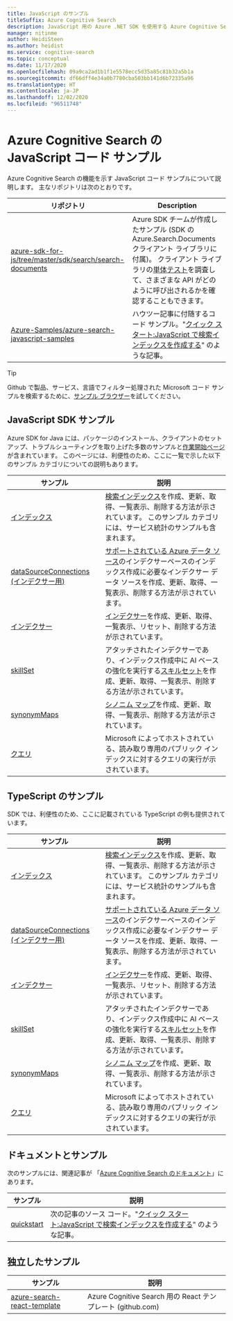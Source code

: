 ```yaml
---
title: JavaScript のサンプル
titleSuffix: Azure Cognitive Search
description: JavaScript 用の Azure .NET SDK を使用する Azure Cognitive Search デモ JavaScript コード サンプルを紹介します。
manager: nitinme
author: HeidiSteen
ms.author: heidist
ms.service: cognitive-search
ms.topic: conceptual
ms.date: 11/17/2020
ms.openlocfilehash: 09a9ca2ad1b1f1e5578ecc5d35a85c81b32a5b1a
ms.sourcegitcommit: df66dff4e34a0b7780cba503bb141d6b72335a96
ms.translationtype: HT
ms.contentlocale: ja-JP
ms.lasthandoff: 12/02/2020
ms.locfileid: "96511748"
---
```

# <a name="javascript-code-samples-for-azure-cognitive-search"></a>Azure Cognitive Search の JavaScript コード サンプル

Azure Cognitive Search の機能を示す JavaScript コード サンプルについて説明します。 主なリポジトリは次のとおりです。

| リポジトリ | Description |
|------------|-------------|
| [azure-sdk-for-js/tree/master/sdk/search/search-documents](https://github.com/Azure/azure-sdk-for-js/tree/master/sdk/search/search-documents) | Azure SDK チームが作成したサンプル (SDK の Azure.Search.Documents クライアント ライブラリに付属)。 クライアント ライブラリの[単体テスト](https://github.com/Azure/azure-sdk-for-js/tree/master/sdk/search/search-documents/test)を調査して、さまざまな API がどのように呼び出されるかを確認することもできます。 |
| [Azure-Samples/azure-search-javascript-samples](https://github.com/Azure-Samples/azure-search-javascript-samples) | ハウツー記事に付随するコード サンプル。"[クイック スタート:JavaScript で検索インデックスを作成する](search-get-started-javascript.md)" のような記事。|

> [!Tip]
> Github で製品、サービス、言語でフィルター処理された Microsoft コード サンプルを検索するために、[サンプル ブラウザー](/samples/browse/?languages=javascript&products=azure-cognitive-search)を試してください。

## <a name="javascript-sdk-samples"></a>JavaScript SDK サンプル

Azure SDK for Java には、パッケージのインストール、クライアントのセットアップ、トラブルシューティングを取り上げた多数のサンプルと[作業開始ページ](https://github.com/Azure/azure-sdk-for-java/blob/master/sdk/search/azure-search-documents/README.md#getting-started)が含まれています。 このページには、利便性のため、ここに一覧で示した以下のサンプル カテゴリについての説明もあります。

| サンプル | 説明 |
|---------|-------------|
| [インデックス](https://github.com/Azure/azure-sdk-for-js/tree/master/sdk/search/search-documents/samples/javascript/src/indexes) | [検索インデックス](search-what-is-an-index.md)を作成、更新、取得、一覧表示、削除する方法が示されています。 このサンプル カテゴリには、サービス統計のサンプルも含まれます。 |
| [dataSourceConnections (インデクサー用)](https://github.com/Azure/azure-sdk-for-js/tree/master/sdk/search/search-documents/samples/javascript/src/dataSourceConnections) | [サポートされている Azure データ ソース](search-indexer-overview.md#supported-data-sources)のインデクサーベースのインデックス作成に必要なインデクサー データ ソースを作成、更新、取得、一覧表示、削除する方法が示されています。 |
| [インデクサー](https://github.com/Azure/azure-sdk-for-js/tree/master/sdk/search/search-documents/samples/javascript/src/indexers) |  [インデクサー](search-indexer-overview.md)を作成、更新、取得、一覧表示、リセット、削除する方法が示されています。|
| [skillSet](https://github.com/Azure/azure-sdk-for-js/tree/master/sdk/search/search-documents/samples/javascript/src/skillSets) |   アタッチされたインデクサーであり、インデックス作成中に AI ベースの強化を実行する[スキルセット](cognitive-search-working-with-skillsets.md)を作成、更新、取得、一覧表示、削除する方法が示されています。 |
| [synonymMaps](https://github.com/Azure/azure-sdk-for-js/tree/master/sdk/search/search-documents/samples/javascript/src/synonymMaps) | [シノニム マップ](search-synonyms.md)を作成、更新、取得、一覧表示、削除する方法が示されています。  |
| [クエリ](https://github.com/Azure/azure-sdk-for-js/blob/master/sdk/search/search-documents/samples/javascript/src/readonlyQuery.js) | Microsoft によってホストされている、読み取り専用のパブリック インデックスに対するクエリの実行が示されています。  |

## <a name="typescript-samples"></a>TypeScript のサンプル

SDK では、利便性のため、ここに記載されている TypeScript の例も提供されています。

| サンプル | 説明 |
|---------|-------------|
| [インデックス](https://github.com/Azure/azure-sdk-for-js/tree/master/sdk/search/search-documents/samples/typescript/src/indexes) | [検索インデックス](search-what-is-an-index.md)を作成、更新、取得、一覧表示、削除する方法が示されています。 このサンプル カテゴリには、サービス統計のサンプルも含まれます。 |
| [dataSourceConnections (インデクサー用)](https://github.com/Azure/azure-sdk-for-js/tree/master/sdk/search/search-documents/samples/typescript/src/dataSourceConnections) | [サポートされている Azure データ ソース](search-indexer-overview.md#supported-data-sources)のインデクサーベースのインデックス作成に必要なインデクサー データ ソースを作成、更新、取得、一覧表示、削除する方法が示されています。 |
| [インデクサー](https://github.com/Azure/azure-sdk-for-js/tree/master/sdk/search/search-documents/samples/typescript/src/indexers) |  [インデクサー](search-indexer-overview.md)を作成、更新、取得、一覧表示、リセット、削除する方法が示されています。|
| [skillSet](https://github.com/Azure/azure-sdk-for-js/tree/master/sdk/search/search-documents/samples/typescript/src/skillSets) |   アタッチされたインデクサーであり、インデックス作成中に AI ベースの強化を実行する[スキルセット](cognitive-search-working-with-skillsets.md)を作成、更新、取得、一覧表示、削除する方法が示されています。 |
| [synonymMaps](https://github.com/Azure/azure-sdk-for-js/tree/master/sdk/search/search-documents/samples/typescript/src/synonymMaps) | [シノニム マップ](search-synonyms.md)を作成、更新、取得、一覧表示、削除する方法が示されています。  |
| [クエリ](https://github.com/Azure/azure-sdk-for-js/blob/master/sdk/search/search-documents/samples/typescript/src/readonlyQuery.ts) | Microsoft によってホストされている、読み取り専用のパブリック インデックスに対するクエリの実行が示されています。  |

## <a name="documentation-samples"></a>ドキュメントとサンプル

次のサンプルには、関連記事が 「[Azure Cognitive Search のドキュメント](./index.yml)」にあります。

| サンプル | 説明 | 
|---------|-------------|
| [quickstart](https://github.com/Azure-Samples/azure-search-javascript-samples/tree/master/quickstart/v11) | 次の記事のソース コード。"[クイック スタート:JavaScript で検索インデックスを作成する](search-get-started-javascript.md)" のような記事。  |

## <a name="standalone-samples"></a>独立したサンプル

| サンプル | 説明 |
|---------|-------------|
| [azure-search-react-template](https://github.com/dereklegenzoff/azure-search-react-template) | Azure Cognitive Search 用の React テンプレート (github.com) |